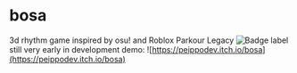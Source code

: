 # bosa

3d rhythm game inspired by osu! and Roblox Parkour Legacy
![Badge label](https://img.shields.io/badge/i_am-tired-red)
still very early in development
demo: ![https://peippodev.itch.io/bosa](https://peippodev.itch.io/bosa)
